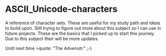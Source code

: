 # ASCII_Unicode-characters

A reference of character sets. These are useful for my study path and ideas to build upon. 
Still trying to figure out more about this subject so I can use in future projects. These 
are the basics that I picked up to start this journey. Due to this subject their will be more updates.

Unitl next time >quote: "The Advenutr." ;-}
